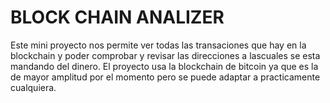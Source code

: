 # BLOCK CHAIN ANALIZER

Este mini proyecto nos permite ver todas las transaciones que hay en la blockchain y poder comprobar y revisar las direcciones a lascuales se esta mandando del dinero.
El proyecto usa la blockchain de bitcoin ya que es la de mayor amplitud por el momento pero se puede adaptar a practicamente cualquiera.
